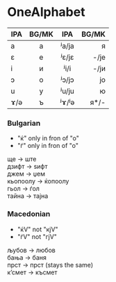 # OneAlphabet

| IPA |  BG/MK | IPA    | BG/MK |
|-----|:-------:|:------:|----:
| a   | а       | ʲa/ja  | я |
| ɛ   | е       | ʲɛ/jɛ  | -/је |
| i   | и       | ʲi/i   | -/ји |
| ɔ   | о       | ʲɔ/jɔ  | јо|
| u	  | у       | ʲu/ju	 | ю |
| ɤ/ə | ъ       | ʲɤ/ʲə  | я*/-|



### Bulgarian
- "ќ" only in fron of "o"
- "ѓ" only in fron of "o"

ще -> ште   
дзифт -> ѕифт   
джем -> џем   
кьопоолу -> ќопоолу   
гьол -> ѓол   
тайна -> тајна


### Macedonian
- "ќV" not "кјV"
- "ѓV" not "гјV"

љубов -> любов   
бања -> баня   
прст -> прст (stays the same)    
к’смет -> късмет
